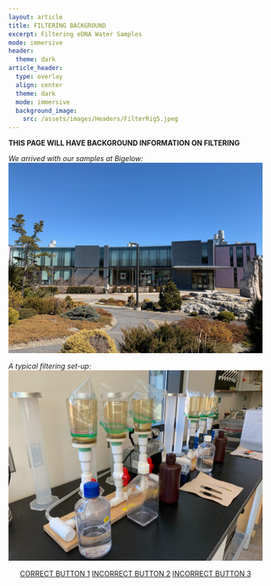 ```yaml
---
layout: article
title: FILTERING BACKGROUND
excerpt: Filtering eDNA Water Samples
mode: immersive
header:
  theme: dark
article_header:
  type: overlay
  align: center
  theme: dark
  mode: immersive
  background_image:
    src: /assets/images/Headers/FilterRig5.jpeg
---
```


**THIS PAGE WILL HAVE BACKGROUND INFORMATION ON FILTERING**

*We arrived with our samples at Bigelow:*
![Bigelow1](/assets/images/BIG-FILT/Bigelow1.jpeg) 

*A typical filtering set-up:*
![FilterRig2](/assets/images/BIG-FILT/FilterRig2.jpeg) 


<p align="center">
<a class="button button--outline-primary button--pill" href="Supplies1">CORRECT BUTTON 1</a> <a class="button button--outline-primary button--pill" href="Supplies2">INCORRECT BUTTON 2</a> <a class="button button--outline-primary button--pill" href="Supplies2">INCORRECT BUTTON 3</a></p>
